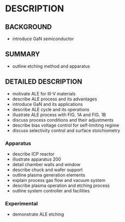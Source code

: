 # DESCRIPTION

## BACKGROUND

- introduce GaN semiconductor

## SUMMARY

- outline etching method and apparatus

## DETAILED DESCRIPTION

- motivate ALE for III-V materials
- describe ALE process and its advantages
- introduce GaN and its applications
- describe ALE cycle and its operations
- illustrate ALE process with FIG. 1A and FIG. 1B
- discuss process conditions and their adjustments
- describe bias voltage control for self-limiting regime
- discuss selectivity control and surface stoichiometry

### Apparatus

- describe ICP reactor
- illustrate apparatus 200
- detail chamber walls and window
- describe chuck and wafer support
- outline plasma generation elements
- explain process gas flow and vacuum system
- describe plasma operation and etching process
- outline system controller and facilities

### Experimental

- demonstrate ALE etching

